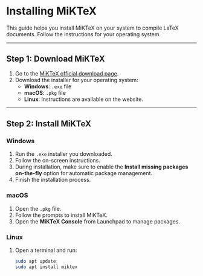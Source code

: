 # Installing MiKTeX

This guide helps you install MiKTeX on your system to compile LaTeX documents. Follow the instructions for your operating system.

---

## **Step 1: Download MiKTeX**
1. Go to the [MiKTeX official download page](https://miktex.org/download).
2. Download the installer for your operating system:
   - **Windows**: `.exe` file
   - **macOS**: `.pkg` file
   - **Linux**: Instructions are available on the website.

---

## **Step 2: Install MiKTeX**
### **Windows**
1. Run the `.exe` installer you downloaded.
2. Follow the on-screen instructions.
3. During installation, make sure to enable the **Install missing packages on-the-fly** option for automatic package management.
4. Finish the installation process.

### **macOS**
1. Open the `.pkg` file.
2. Follow the prompts to install MiKTeX.
3. Open the **MiKTeX Console** from Launchpad to manage packages.

### **Linux**
1. Open a terminal and run:
   ```bash
   sudo apt update
   sudo apt install miktex
